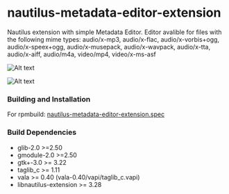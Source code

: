 # nautilus-metadata-editor-extension
Nautilus extension with simple Metadata Editor. Editor avalible for files with the following mime types: audio/x-mp3, audio/x-flac, audio/x-vorbis+ogg, audio/x-speex+ogg, audio/x-musepack, audio/x-wavpack, audio/x-tta, audio/x-aiff, audio/m4a, video/mp4, video/x-ms-asf

![Alt text](https://user-images.githubusercontent.com/29505119/41529838-11a7645c-72f7-11e8-93b9-618e43b3f94f.png)

![Alt text](https://user-images.githubusercontent.com/29505119/41529848-1ac31496-72f7-11e8-8561-0e23cc5d33a6.png)

### Building and Installation
For rpmbuild: <a href="https://github.com/nvlgit/fedora-specs/blob/master/nautilus-metadata-editor-extension.spec">nautilus-metadata-editor-extension.spec</a> 

### Build Dependencies
* glib-2.0 >=2.50
* gmodule-2.0 >=2.50
* gtk+-3.0 >= 3.22
* taglib_c >= 1.11
* vala >= 0.40 (vala-0.40/vapi/taglib_c.vapi)
* libnautilus-extension >= 3.28

